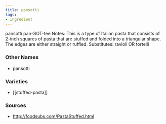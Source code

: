 ```yaml
---
title: pansotti
tags:
- ingredient
---
```

pansotti pan-SOT-tee Notes: This is a type of Italian pasta that consists of 2-inch squares of pasta that are stuffed and folded into a triangular shape. The edges are either straight or ruffled. Substitutes: ravioli OR tortelli

### Other Names

* pansotti

### Varieties

* [[stuffed-pasta]]

### Sources
* http://foodsubs.com/PastaStuffed.html
